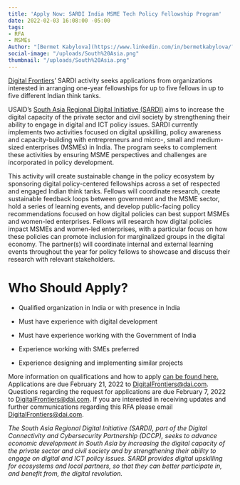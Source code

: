 ```yaml
---
title: 'Apply Now: SARDI India MSME Tech Policy Fellowship Program'
date: 2022-02-03 16:08:00 -05:00
tags:
- RFA
- MSMEs
Author: "[Bermet Kabylova](https://www.linkedin.com/in/bermetkabylova/?originalSubdomain=kg)"
social-image: "/uploads/South%20Asia.png"
thumbnail: "/uploads/South%20Asia.png"
---
```


[Digital Frontiers](https://www.dai.com/our-work/projects/worldwide-digital-frontiers-df)’ SARDI activity seeks applications from organizations interested in arranging one-year fellowships for up to five fellows in up to five different Indian think tanks.

<!--more-->

USAID’s [South Asia Regional Digital Initiative (SARDI)](https://www.usaid.gov/digital-development/sardi-factsheet) aims to increase the digital capacity of the private sector and civil society by strengthening their ability to engage in digital and ICT policy issues. SARDI currently implements two activities focused on digital upskilling, policy awareness and capacity-building with entrepreneurs and micro-, small and medium-sized enterprises (MSMEs) in India. The program seeks to complement these activities by ensuring MSME perspectives and challenges are incorporated in policy development.

This activity will create sustainable change in the policy ecosystem by sponsoring digital policy-centered fellowships across a set of respected and engaged Indian think tanks. Fellows will coordinate research, create sustainable feedback loops between government and the MSME sector, hold a series of learning events, and develop public-facing policy recommendations focused on how digital policies can best support MSMEs and women-led enterprises. Fellows will research how digital policies impact MSMEs and women-led enterprises, with a particular focus on how these policies can promote inclusion for marginalized groups in the digital economy. The partner(s) will coordinate internal and external learning events throughout the year for policy fellows to showcase and discuss their research with relevant stakeholders.

# **Who Should Apply?**

* Qualified organization in India or with presence in India

* Must have experience with digital development

* Must have experience working with the Government of India

* Experience working with SMEs preferred

* Experience designing and implementing similar projects

More information on qualifications and how to apply [can be found here.](/uploads/Digital%20Frontiers%20RFA%202022-05-SARDI-Fellowship-1ecbb7.pdf) Applications are due February 21, 2022 to [DigitalFrontiers@dai.com](mailto:DigitalFrontiers@dai.com). Questions regarding the request for applications are due February 7, 2022 to [DigitalFrontiers@dai.com](mailto:DigitalFrontiers@dai.com). If you are interested in receiving updates and further communications regarding this RFA please email [DigitalFrontiers@dai.com](mailto:DigitalFrontiers@dai.com).

*The South Asia Regional Digital Initiative (SARDI), part of the Digital Connectivity and Cybersecurity Partnership (DCCP), seeks to advance economic development in South Asia by increasing the digital capacity of the private sector and civil society and by strengthening their ability to engage on digital and ICT policy issues. SARDI provides digital upskilling for ecosystems and local partners, so that they can better participate in, and benefit from, the digital revolution.*
